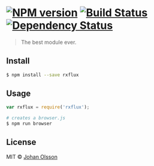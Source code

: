 #  [![NPM version][npm-image]][npm-url] [![Build Status][travis-image]][travis-url] [![Dependency Status][daviddm-image]][daviddm-url]

> The best module ever.


## Install

```sh
$ npm install --save rxflux
```


## Usage

```js
var rxflux = require('rxflux');
```

```sh
# creates a browser.js
$ npm run browser
```


## License

MIT © [Johan Olsson]()


[npm-image]: https://badge.fury.io/js/rxflux.svg
[npm-url]: https://npmjs.org/package/rxflux
[travis-image]: https://travis-ci.org/johan-olsson/rxflux.svg?branch=master
[travis-url]: https://travis-ci.org/johan-olsson/rxflux
[daviddm-image]: https://david-dm.org/johan-olsson/rxflux.svg?theme=shields.io
[daviddm-url]: https://david-dm.org/johan-olsson/rxflux
